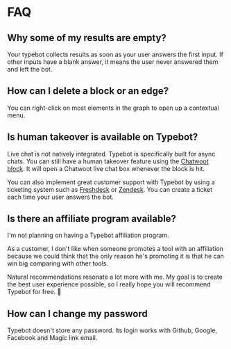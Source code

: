 # FAQ

## Why some of my results are empty?

Your typebot collects results as soon as your user answers the first input. If other inputs have a blank answer, it means the user never answered them and left the bot.

## How can I delete a block or an edge?

You can right-click on most elements in the graph to open up a contextual menu.

## Is human takeover is available on Typebot?

Live chat is not natively integrated. Typebot is specifically built for async chats. You can still have a human takeover feature using the [Chatwoot block](/editor/blocks/integrations/chatwoot). It will open a Chatwoot live chat box whenever the block is hit.

You can also implement great customer support with Typebot by using a ticketing system such as [Freshdesk](https://freshdesk.com/) or [Zendesk](https://www.zendesk.com/). You can create a ticket each time your user answers the bot.

## Is there an affiliate program available?

I'm not planning on having a Typebot affiliation program.

As a customer, I don't like when someone promotes a tool with an affiliation because we could think that the only reason he's promoting it is that he can win big comparing with other tools.

Natural recommendations resonate a lot more with me. My goal is to create the best user experience possible, so I really hope you will recommend Typebot for free. 🤝

## How can I change my password

Typebot doesn't store any password. Its login works with Github, Google, Facebook and Magic link email.
